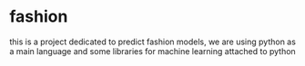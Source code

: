 # fashion
this is a project dedicated to predict fashion models, we are using python as a main language and some libraries for machine learning attached to python
